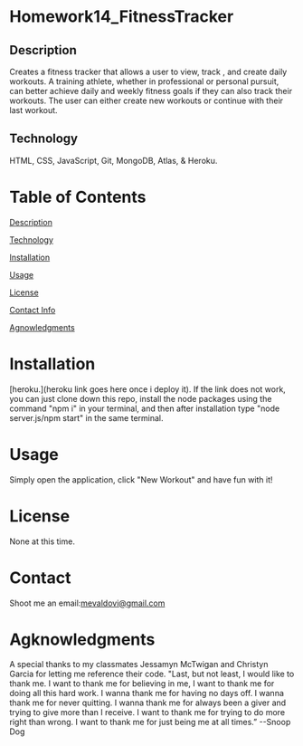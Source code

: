 # Homework14_FitnessTracker

## Description
Creates a fitness tracker that allows a user to view, track , and create daily workouts. A training athlete, whether in professional or personal pursuit, can better achieve daily and weekly fitness goals if they can also track their workouts. The user can either create new workouts or continue with their last workout.

## Technology 
HTML, CSS, JavaScript, Git, MongoDB, Atlas, & Heroku.

# Table of Contents
[Description](https://github.com/mevaldovi/Homework12_TechBlog#Description)

[Technology](https://github.com/mevaldovi/Homework12_TechBlog#Technology)

[Installation](https://github.com/mevaldovi/Homework12_TechBlog#Installation)


[Usage](https://github.com/mevaldovi/Homework12_TechBlog#Usage)


[License](https://github.com/mevaldovi/Homework12_TechBlog#License)


[Contact Info](https://github.com/mevaldovi/Homework12_TechBlog#Contact)


[Agnowledgments](https://github.com/mevaldovi/Homework12_TechBlog#Agknowledgments)

# Installation
[heroku.](heroku link goes here once i deploy it). 
If the link does not work, you can just clone down this repo, install the node packages using the command "npm i" in your terminal, and then after installation type "node server.js/npm start" in the same terminal.
# Usage
Simply open the application, click "New Workout" and have fun with it!
# License
None at this time.
# Contact
Shoot me an email:[mevaldovi@gmail.com](mailto:mevaldovi@gmail.com)
# Agknowledgments
A special thanks to my classmates Jessamyn McTwigan and Christyn Garcia for letting me reference their code.
"Last, but not least, I would like to thank me. I want to thank me for believing in me, I want to thank me for doing all this hard work. I wanna thank me for having no days off. I wanna thank me for never quitting. I wanna thank me for always been a giver and trying to give more than I receive. I want to thank me for trying to do more right than wrong. I want to thank me for just being me at all times.” --Snoop Dog